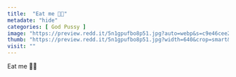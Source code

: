```yaml
---
title:  "Eat me 👅💦"
metadate: "hide"
categories: [ God Pussy ]
image: "https://preview.redd.it/5n1gpufbo8p51.jpg?auto=webp&s=c9e46cee2df4d045904bc730b57575d9cf0bb7dc"
thumb: "https://preview.redd.it/5n1gpufbo8p51.jpg?width=640&crop=smart&auto=webp&s=c912e27187c8ec141dd9caf40a6aa72286eed91f"
visit: ""
---
```

Eat me 👅💦
